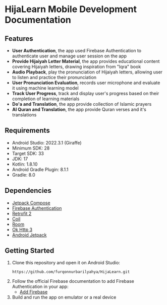 # HijaLearn Mobile Development Documentation

## Features
- **User Authentication**, the app used Firebase Authentication to authenticate user and manage user session on the app
- **Provide Hijaiyah Letter Material**, the app provides educational content covering Hijaiyah letters, drawing inspiration from "Iqra" book
- **Audio Playback**, play the pronunciation of Hijaiyah letters, allowing user to listen and practice their pronunciation
- **User Pronunciation Evaluation**, records user microphone and evaluate it using machine learning model
- **Track User Progress**, track and display user's progress based on their completion of learning materials
- **Do'a and Translation**, the app provide collection of Islamic prayers
- **Al Quran and Translation**, the app provide Quran verses and it's translations

## Requirements
- Android Studio: 2022.3.1 (Giraffe)
- Minimum SDK: 28
- Target SDK: 33
- JDK: 17
- Kotlin: 1.8.10
- Android Gradle Plugin: 8.1.1
- Gradle: 8.0


## Dependencies
- [Jetpack Compose](https://developer.android.com/jetpack/compose/documentation)
- [Firebase Authentication](https://firebase.google.com/docs/auth)
- [Retrofit 2](https://square.github.io/retrofit/)
- [Coil](https://coil-kt.github.io/coil/)
- [Room](https://developer.android.com/training/data-storage/room?hl=id)
- [Ok Http 3](https://square.github.io/okhttp/)
- [Android Jetpack](https://developer.android.com/jetpack/getting-started)

## Getting Started
1. Clone this repository and open it on Android Studio:
   ```
   https://github.com/furqonnurbarilyahya/HijaLearn.git
   ```
2. Follow the official Firebase documentation to add Firebase Authentication in your app:
   - [Add Firebase](https://firebase.google.com/docs/android/setup?hl=en&authuser=0#add-config-file)
3. Build and run the app on emulator or a real device
